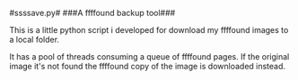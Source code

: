 #ssssave.py#
###A ffffound backup tool###

This is a little python script i developed for download my ffffound images to a local folder.

It has a pool of threads consuming a queue of ffffound pages. If the original image it's not found the ffffound copy of the image is downloaded instead.